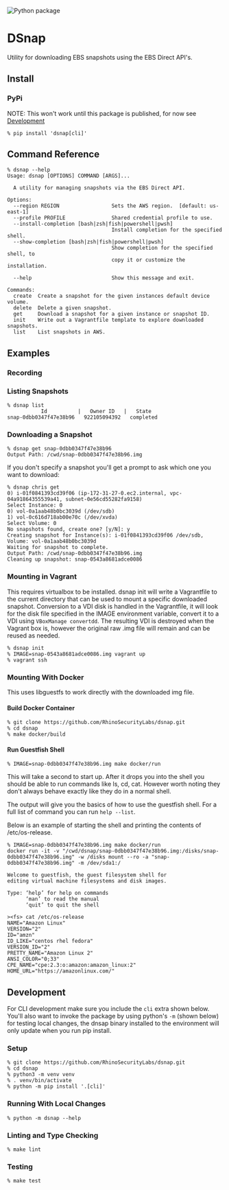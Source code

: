 ![Python package](https://github.com/RhinoSecurityLabs/dsnap/workflows/Python%20package/badge.svg?branch=main)

# DSnap

Utility for downloading EBS snapshots using the EBS Direct API's.

## Install

### PyPi

NOTE: This won't work until this package is published, for now see [Development](#Development)

```shell
% pip install 'dsnap[cli]'
```

## Command Reference

```shell
% dsnap --help
Usage: dsnap [OPTIONS] COMMAND [ARGS]...

  A utility for managing snapshots via the EBS Direct API.

Options:
  --region REGION                 Sets the AWS region.  [default: us-east-1]
  --profile PROFILE               Shared credential profile to use.
  --install-completion [bash|zsh|fish|powershell|pwsh]
                                  Install completion for the specified shell.
  --show-completion [bash|zsh|fish|powershell|pwsh]
                                  Show completion for the specified shell, to
                                  copy it or customize the installation.

  --help                          Show this message and exit.

Commands:
  create  Create a snapshot for the given instances default device volume.
  delete  Delete a given snapshot.
  get     Download a snapshot for a given instance or snapshot ID.
  init    Write out a Vagrantfile template to explore downloaded snapshots.
  list    List snapshots in AWS.
```

## Examples

### Recording

<script id="asciicast-391559" src="https://asciinema.org/a/391559.js" async></script>

### Listing Snapshots
```shell
% dsnap list
           Id          |   Owner ID   |   State
snap-0dbb0347f47e38b96   922105094392   completed
```

### Downloading a Snapshot
```shell
% dsnap get snap-0dbb0347f47e38b96
Output Path: /cwd/snap-0dbb0347f47e38b96.img
```

If you don't specify a snapshot  you'll get a prompt to ask which one you want to download:
```shell
% dsnap chris get
0) i-01f0841393cd39f06 (ip-172-31-27-0.ec2.internal, vpc-04a91864355539a41, subnet-0e56cd55282fa9158)
Select Instance: 0
0) vol-0a1aab48b0bc3039d (/dev/sdb)
1) vol-0c616d718ab00e70c (/dev/xvda)
Select Volume: 0
No snapshots found, create one? [y/N]: y
Creating snapshot for Instance(s): i-01f0841393cd39f06 /dev/sdb, Volume: vol-0a1aab48b0bc3039d
Waiting for snapshot to complete.
Output Path: /cwd/snap-0dbb0347f47e38b96.img
Cleaning up snapshot: snap-0543a8681adce0086
```

### Mounting in Vagrant
This requires virtualbox to be installed. dsnap init will write a Vagrantfile to the current directory that can be used to mount a specific downloaded snapshot. Conversion to a VDI disk is handled in the Vagrantfile, it will look for the disk file specified in the IMAGE environment variable, convert it to a VDI using `VBoxManage convertdd`. The resulting VDI is destroyed when the Vagrant box is, however the original raw .img file will remain and can be reused as needed.

```shell
% dsnap init
% IMAGE=snap-0543a8681adce0086.img vagrant up
% vagrant ssh
```

### Mounting With Docker

This uses libguestfs to work directly with the downloaded img file.

#### Build Docker Container
```shell
% git clone https://github.com/RhinoSecurityLabs/dsnap.git
% cd dsnap
% make docker/build
```

#### Run Guestfish Shell

```shell
% IMAGE=snap-0dbb0347f47e38b96.img make docker/run
```

This will take a second to start up. After it drops you into the shell you should be able to run commands like ls, cd, cat. However worth noting they don't always behave exactly like they do in a normal shell.

The output will give you the basics of how to use the guestfish shell. For a full list of command you can run `help --list`.

Below is an example of starting the shell and printing the contents of /etc/os-release.

```shell
% IMAGE=snap-0dbb0347f47e38b96.img make docker/run
docker run -it -v "/cwd/dsnap/snap-0dbb0347f47e38b96.img:/disks/snap-0dbb0347f47e38b96.img" -w /disks mount --ro -a "snap-0dbb0347f47e38b96.img" -m /dev/sda1:/

Welcome to guestfish, the guest filesystem shell for
editing virtual machine filesystems and disk images.

Type: ‘help’ for help on commands
      ‘man’ to read the manual
      ‘quit’ to quit the shell

><fs> cat /etc/os-release
NAME="Amazon Linux"
VERSION="2"
ID="amzn"
ID_LIKE="centos rhel fedora"
VERSION_ID="2"
PRETTY_NAME="Amazon Linux 2"
ANSI_COLOR="0;33"
CPE_NAME="cpe:2.3:o:amazon:amazon_linux:2"
HOME_URL="https://amazonlinux.com/"
```


## Development

For CLI development make sure you include the `cli` extra shown below. You'll also want to invoke the package by using python's `-m` (shown below) for testing local changes, the dnsap binary installed to the environment will only update when you run pip install.

### Setup
```shell
% git clone https://github.com/RhinoSecurityLabs/dsnap.git
% cd dsnap
% python3 -m venv venv
% . venv/bin/activate
% python -m pip install '.[cli]'
```

### Running With Local Changes
```shell
% python -m dsnap --help
```

### Linting and Type Checking
```shell
% make lint
```

### Testing
```shell
% make test
```

